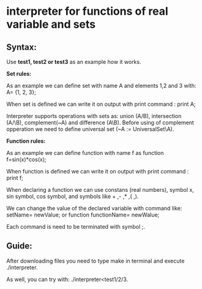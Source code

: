# interpreter for functions of real variable and sets
## Syntax:

 Use **test1, test2 or test3** as an example how it works. 
 
 **Set rules:**   
 
 As an example we can define set with name A and elements 1,2 and 3 with: A= {1, 2, 3};
 
 When set is defined we can write it on output with print command : print A;
 
 Interpreter supports operations with sets as: union (A\/B), intersection (A/\B), complement(~A) and difference (A\B).
 Before using of complement opperation we need to define universal set (~A := UniversalSet\A).
 
 **Function rules:**
 
  As an example we can define function  with name f as function f=sin(x)*cos(x);
  
  When function is defined we can write it on output with print command : print f;
  
  When declaring a function we can use constans (real numbers), symbol x, sin symbol, cos symbol, and symbols like + ,- ,* ,( ,).
  
  
  We can change the value of the declared variable with command like: setName= newValue;  or function functionName= newWalue;
  
  Each command is need to be terminated with symbol ;.
  
  
 ## Guide:
  
  After downloading files you need to type make in terminal and execute ./interpreter.
  
  As well, you can try with: ./interpreter<test1/2/3.
  
 
 
 
 
 
 

